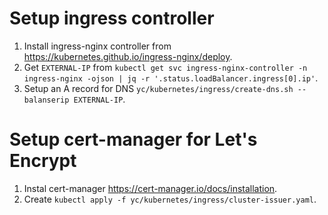 # Setup ingress controller
1. Install ingress-nginx controller from https://kubernetes.github.io/ingress-nginx/deploy.
2. Get `EXTERNAL-IP` from `kubectl get svc ingress-nginx-controller -n ingress-nginx -ojson | jq -r '.status.loadBalancer.ingress[0].ip'`.
3. Setup an A record for DNS `yc/kubernetes/ingress/create-dns.sh --balanserip EXTERNAL-IP`.

# Setup cert-manager for Let's Encrypt
1. Instal cert-manager https://cert-manager.io/docs/installation.
2. Create `kubectl apply -f yc/kubernetes/ingress/cluster-issuer.yaml`.
